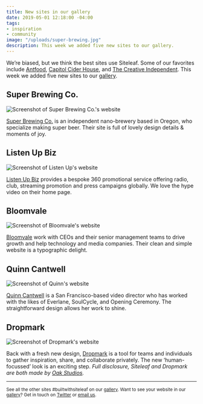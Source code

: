 ```yaml
---
title: New sites in our gallery
date: 2019-05-01 12:18:00 -04:00
tags:
- inspiration
- community
image: "/uploads/super-brewing.jpg"
description: This week we added five new sites to our gallery.
---
```


We’re biased, but we think the best sites use Siteleaf. Some of our favorites include [Antfood](http://www.antfood.com/), [Capitol Cider House](https://capitolciderhouse.com/), and [The Creative Independent](https://thecreativeindependent.com//). This week we added five new sites to our [gallery](https://www.siteleaf.com/gallery/).

## Super Brewing Co. 

![Screenshot of Super Brewing Co.'s website](/uploads/super-brewing.jpg)

[Super Brewing Co.](https://superbrewing.co/) is an independent nano-brewery based in Oregon, who specialize making super beer. Their site is full of lovely design details & moments of joy. 



## Listen Up Biz

![Screenshot of Listen Up's website](/uploads/listen-up-f43ab5.jpg)

[Listen Up Biz](https://www.listen-up.biz/) provides a bespoke 360 promotional service offering radio, club, streaming promotion and press campaigns globally. We love the hype video on their home page.

## Bloomvale

![Screenshot of Bloomvale's website](/uploads/bloomvale-ef3aec.jpg)

[Bloomvale](http://bloomvale.com/) work with CEOs and their senior management teams to drive growth and help technology and media companies. Their clean and simple website is a typographic delight. 

## Quinn Cantwell

![Screenshot of Quinn's website](/uploads/quinn-cantwell.jpg)

[Quinn Cantwell](http://quinncantwell.com/) is a San Francisco-based video director who has worked with the likes of Everlane, SoulCycle, and Opening Ceremony. The straightforward design allows her work to shine. 

## Dropmark

![Screenshot of Dropmark's website](/uploads/Dropmark.jpg)

Back with a fresh new design, [Dropmark](https://www.dropmark.com/) is a tool for teams and individuals to gather inspiration, share, and collaborate privately. The new ‘human-focussed’ look is an exciting step. *Full disclosure, Siteleaf and Dropmark are both made by [Oak Studios](https://oak.is/).*

___

<small>See all the other sites #builtwithsiteleaf on our [gallery](https://www.siteleaf.com/gallery/). 
Want to see your website in our [gallery](https://www.siteleaf.com/gallery/)? Get in touch on [Twitter](https://twitter.com/siteleaf) or [email us](mailto:support@siteleaf.com).</small>